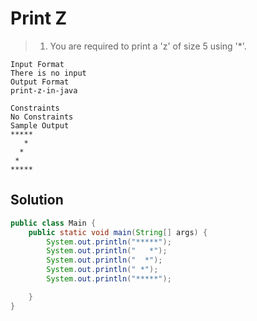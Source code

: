 # Print Z

> 1. You are required to print a 'z' of size 5 using '\*'.

```text
Input Format
There is no input
Output Format
print-z-in-java

Constraints
No Constraints
Sample Output
*****
   *
  *
 *
*****
```

## Solution

```java
public class Main {
    public static void main(String[] args) {
        System.out.println("*****");
        System.out.println("   *");
        System.out.println("  *");
        System.out.println(" *");
        System.out.println("*****");

    }
}
```
